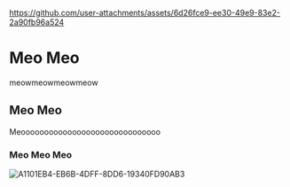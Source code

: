 

https://github.com/user-attachments/assets/6d26fce9-ee30-49e9-83e2-2a90fb96a524


# Meo Meo  

meowmeowmeowmeow

## Meo Meo 

Meoooooooooooooooooooooooooooooo

### Meo Meo Meo 
![A1101EB4-EB6B-4DFF-8DD6-19340FD90AB3](https://github.com/user-attachments/assets/803b893a-2bae-4cc9-9cf3-84033dacbcec)
